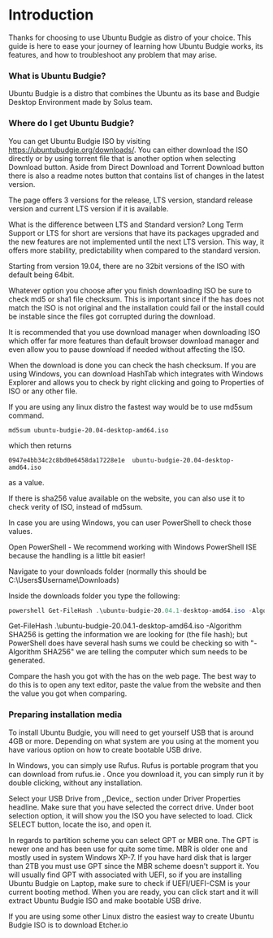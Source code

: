 # Introduction

Thanks for choosing to use Ubuntu Budgie as distro of your choice. This guide is here to ease your journey of learning how Ubuntu Budgie works, its features, and how to troubleshoot any problem that may arise.

### **What is Ubuntu Budgie?**

Ubuntu Budgie is a distro that combines the Ubuntu as its base and Budgie Desktop Environment made by Solus team. 

### Where do I get Ubuntu Budgie?

You can get Ubuntu Budgie ISO by visiting https://ubuntubudgie.org/downloads/. You can either download the ISO directly or by using torrent file that is another option when selecting Download button. Aside from Direct Download and Torrent Download button there is also a readme notes button that contains list of changes in the latest version. 

The page offers 3 versions for the release, LTS version, standard release version and current LTS version if it is available.

What is the difference between LTS and Standard version? Long Term Support or LTS for short are versions that have its packages upgraded and the new features are not implemented until the next LTS version. This way, it offers more stability, predictability when compared to the standard version. 

Starting from version 19.04, there are no 32bit versions of the ISO with default being 64bit.  

Whatever option you choose after you finish downloading ISO be sure to check md5 or sha1 file checksum. This is important since if the has does not match the ISO is not original and the installation could fail or the install could be instable since the files got corrupted during the download. 

It is recommended that you use download manager when downloading ISO which offer far more features than default browser download manager and even allow you to pause download if needed without affecting the ISO. 

When the download is done you can check the hash checksum. If you are using Windows, you can download HashTab which integrates with Windows Explorer and allows you to check by right clicking and going to Properties of ISO or any other file.

If you are using any linux distro the fastest way would be to use md5sum command. 

```
md5sum ubuntu-budgie-20.04-desktop-amd64.iso
```

which then returns

```
0947e4bb34c2c8bd0e6458da17228e1e  ubuntu-budgie-20.04-desktop-amd64.iso
```

as a value. 

If there is sha256 value available on the website, you can also use it to check verity of ISO, instead of md5sum. 

In case you are using Windows, you can user PowerShell to check those values.

Open PowerShell - We recommend working with Windows PowerShell ISE because the handling is a little bit easier!

Navigate to your downloads folder (normally this should be C:\Users\$Username\Downloads) 

Inside the downloads folder you type the following:

```powershell
powershell Get-FileHash .\ubuntu-budgie-20.04.1-desktop-amd64.iso -Algorithm SHA256 | Format-List
```

Get-FileHash .\ubuntu-budgie-20.04.1-desktop-amd64.iso -Algorithm SHA256 is getting the information we are looking for (the file hash); but PowerShell does have several hash sums we could be checking so with "-Algorithm SHA256" we are telling the computer which sum needs to be generated.

Compare the hash you got with the has on the web page. The best way to do this is to open any text editor, paste the value from the website and then the value you got when comparing. 

### Preparing installation media

To install Ubuntu Budgie, you will need to get yourself USB that is around 4GB or more. Depending on what system are you using at the moment you have various option on how to create bootable USB drive.

In Windows, you can simply use Rufus. Rufus is portable program that you can download from rufus.ie . Once you download it, you can simply run it by double clicking, without any installation.

Select your USB Drive from ,,Device,, section under Driver Properties headline. Make sure that you have selected the correct drive. Under boot selection option, it will show you the ISO you have selected to load. Click SELECT button, locate the iso, and open it. 

In regards to partition scheme you can select GPT or MBR one. The GPT is newer one and has been use for quite some time. MBR  is older one and mostly used in system Windows XP-7. If you have hard disk that is larger than 2TB you must use GPT since the MBR scheme doesn't support it. You will usually find GPT with associated with UEFI, so if you are installing Ubuntu Budgie on Laptop, make sure to check if UEFI/UEFI-CSM is your current booting method. When you are ready, you can click start and it will extract Ubuntu Budgie ISO and make bootable USB drive.

If you are using some other Linux distro the easiest way to create Ubuntu Budgie ISO is to download Etcher.io

